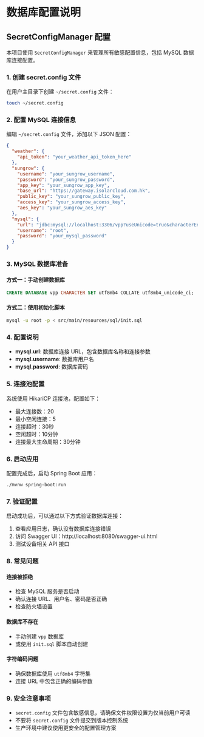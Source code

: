 # 数据库配置说明

## SecretConfigManager 配置

本项目使用 `SecretConfigManager` 来管理所有敏感配置信息，包括 MySQL 数据库连接配置。

### 1. 创建 secret.config 文件

在用户主目录下创建 `~/secret.config` 文件：

```bash
touch ~/secret.config
```

### 2. 配置 MySQL 连接信息

编辑 `~/secret.config` 文件，添加以下 JSON 配置：

```json
{
  "weather": {
    "api_token": "your_weather_api_token_here"
  },
  "sungrow": {
    "username": "your_sungrow_username",
    "password": "your_sungrow_password",
    "app_key": "your_sungrow_app_key",
    "base_url": "https://gateway.isolarcloud.com.hk",
    "public_key": "your_sungrow_public_key",
    "access_key": "your_sungrow_access_key",
    "aes_key": "your_sungrow_aes_key"
  },
  "mysql": {
    "url": "jdbc:mysql://localhost:3306/vpp?useUnicode=true&characterEncoding=utf8&useSSL=false&serverTimezone=Asia/Shanghai",
    "username": "root",
    "password": "your_mysql_password"
  }
}
```

### 3. MySQL 数据库准备

#### 方式一：手动创建数据库
```sql
CREATE DATABASE vpp CHARACTER SET utf8mb4 COLLATE utf8mb4_unicode_ci;
```

#### 方式二：使用初始化脚本
```bash
mysql -u root -p < src/main/resources/sql/init.sql
```

### 4. 配置说明

- **mysql.url**: 数据库连接 URL，包含数据库名称和连接参数
- **mysql.username**: 数据库用户名
- **mysql.password**: 数据库密码

### 5. 连接池配置

系统使用 HikariCP 连接池，配置如下：
- 最大连接数：20
- 最小空闲连接：5
- 连接超时：30秒
- 空闲超时：10分钟
- 连接最大生命周期：30分钟

### 6. 启动应用

配置完成后，启动 Spring Boot 应用：

```bash
./mvnw spring-boot:run
```

### 7. 验证配置

启动成功后，可以通过以下方式验证数据库连接：

1. 查看应用日志，确认没有数据库连接错误
2. 访问 Swagger UI：http://localhost:8080/swagger-ui.html
3. 测试设备相关 API 接口

### 8. 常见问题

#### 连接被拒绝
- 检查 MySQL 服务是否启动
- 确认连接 URL、用户名、密码是否正确
- 检查防火墙设置

#### 数据库不存在
- 手动创建 `vpp` 数据库
- 或使用 `init.sql` 脚本自动创建

#### 字符编码问题
- 确保数据库使用 `utf8mb4` 字符集
- 连接 URL 中包含正确的编码参数

### 9. 安全注意事项

- `secret.config` 文件包含敏感信息，请确保文件权限设置为仅当前用户可读
- 不要将 `secret.config` 文件提交到版本控制系统
- 生产环境中建议使用更安全的配置管理方案
